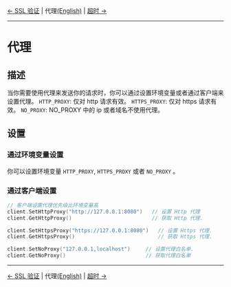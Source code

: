[← SSL 验证](3-Verify-CN.md) | 代理[(English)](4-Proxy-EN.md) | [超时 →](5-Timeout-CN.md)
***

# 代理

## 描述
当你需要使用代理来发送你的请求时，你可以通过设置环境变量或者通过客户端来设置代理。
`HTTP_PROXY`: 仅对 http 请求有效。
`HTTPS_PROXY`: 仅对 https 请求有效。
`NO_PROXY`: NO_PROXY 中的 ip 或者域名不使用代理。

## 设置

### 通过环境变量设置
你可以设置环境变量 `HTTP_PROXY`, `HTTPS_PROXY` 或者 `NO_PROXY` 。

### 通过客户端设置
```go
// 客户端设置代理优先级比环境变量高
client.SetHttpProxy("http://127.0.0.1:8080")   // 设置 Http 代理
client.GetHttpProxy()                          // 获取 Http 代理.

client.SetHttpsProxy("https://127.0.0.1:8080")   // 设置 Https 代理.
client.GetHttpsProxy()                           // 获取 Https 代理.

client.SetNoProxy("127.0.0.1,localhost")     // 设置代理白名单.
client.GetNoProxy()                          // 获取代理白名单
```

***
[← SSL 验证](3-Verify-CN.md) | 代理[(English)](4-Proxy-EN.md) | [超时 →](5-Timeout-CN.md)
